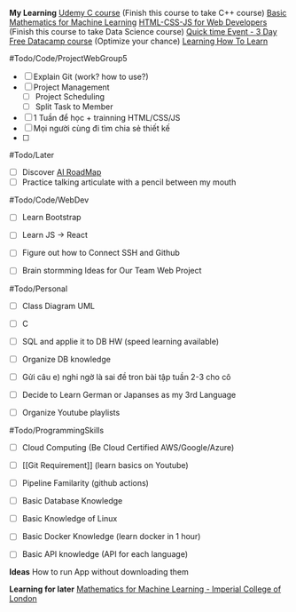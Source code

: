 **My Learning**
[Udemy C course](https://www.udemy.com/course/c-programming-for-beginners-/learn/lecture/8794278#overview) (Finish this course to take C++ course)
[Basic Mathematics for Machine Learning](https://youtube.com/playlist?list=PLRDl2inPrWQW1QSWhBU0ki-jq_uElkh2a&si=5yZfL9HV8MwYqB8N) 
[HTML-CSS-JS for Web Developers](https://www.coursera.org/learn/html-css-javascript-for-web-developers/home/week/3)  (Finish this course to take Data Science course)
[Quick time Event - 3 Day Free Datacamp course](https://app.datacamp.com/learn/courses/introduction-to-sql) (Optimize your chance)
[Learning How To Learn](https://www.coursera.org/learn/learning-how-to-learn/home/welcome)

#Todo/Code/ProjectWebGroup5
- [ ] Explain Git (work? how to use?)
- [ ] Project Management
	- [ ] Project Scheduling
	- [ ] Split Task to Member
- [ ] 1 Tuần để học + trainning HTML/CSS/JS 
- [ ] Mọi người cùng đi tìm chia sẻ thiết kế
- [ ] 

#Todo/Later
- [ ] Discover [AI RoadMap](https://i.am.ai/roadmap/#note)
- [ ] Practice talking articulate with a pencil between my mouth

#Todo/Code/WebDev
- [ ] Learn Bootstrap 
- [ ] Learn JS -> React
- [ ] Figure out how to Connect SSH and Github
- [ ] Brain stormming Ideas for Our Team Web Project
  

#Todo/Personal
- [ ] Class Diagram UML  
- [ ] C 
- [ ] SQL and applie it to DB HW (speed learning available)
- [ ] Organize DB knowledge 
- [ ] Gửi câu e) nghi ngờ là sai đề tron bài tập tuần 2-3 cho cô

- [ ] Decide to Learn German or Japanses as my 3rd Language 
- [ ] Organize Youtube playlists


#Todo/ProgrammingSkills
- [ ] Cloud Computing (Be Cloud Certified AWS/Google/Azure)
- [ ] [[Git Requirement]] (learn basics on Youtube)
- [ ] Pipeline Familarity (github actions)
- [ ] Basic Database Knowledge 
- [ ] Basic Knowledge of Linux
- [ ] Basic Docker Knowledge (learn docker in 1 hour)
- [ ] Basic API knowledge  (API for each language)


**Ideas**
How to run App without downloading them


**Learning for later**
[Mathematics for Machine Learning - Imperial College of London](https://www.coursera.org/specializations/mathematics-machine-learning?myLearningTab=IN_PROGRESS)

